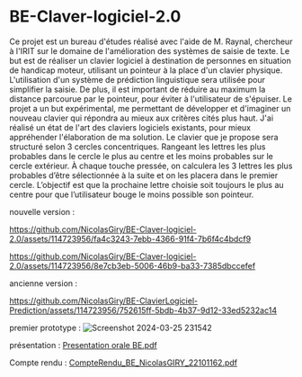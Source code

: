 # BE-Claver-logiciel-2.0

Ce projet est un bureau d'études réalisé avec l'aide de M. Raynal, chercheur à l'IRIT sur le domaine de l'amélioration des systèmes de saisie de texte. Le but est de réaliser un clavier logiciel à destination de personnes en situation de handicap moteur, utilisant un pointeur à la place d'un clavier physique. L'utilisation d'un système de prédiction linguistique sera utilisée pour simplifier la saisie. De plus, il est important de réduire au maximum la distance parcourue par le pointeur, pour éviter à l'utilisateur de s'épuiser.
Le projet a un but expérimental, me permettant de développer et d'imaginer un nouveau clavier qui répondra au mieux aux critères cités plus haut. J'ai réalisé un état de l'art des claviers logiciels existants, pour mieux appréhender l'élaboration de ma solution. Le clavier que je propose sera structuré selon 3 cercles concentriques. Rangeant les lettres les plus probables dans le cercle le plus au centre et les moins probables sur le cercle extérieur. À chaque touche pressée, on calculera les 3 lettres les plus probables d’être sélectionnée à la suite et on les placera dans le premier cercle. L’objectif est que la prochaine lettre choisie soit toujours le plus au centre pour que l’utilisateur bouge le moins possible son pointeur.

nouvelle version :

https://github.com/NicolasGiry/BE-Claver-logiciel-2.0/assets/114723956/fa4c3243-7ebb-4366-91f4-7b6f4c4bdcf9

https://github.com/NicolasGiry/BE-Claver-logiciel-2.0/assets/114723956/8e7cb3eb-5006-46b9-ba33-7385dbccefef

ancienne version :

https://github.com/NicolasGiry/BE-ClavierLogiciel-Prediction/assets/114723956/752615ff-5bdb-4b37-9d12-33ed5232ac14

premier prototype :
![Screenshot 2024-03-25 231542](https://github.com/NicolasGiry/BE-ClavierLogiciel-Prediction/assets/114723956/dfeabd96-a5b5-49fd-92f7-42cf5771a63c)

présentation :
[Presentation orale BE.pdf](https://github.com/user-attachments/files/18389415/Presentation.orale.BE.pdf)

Compte rendu : 
[CompteRendu_BE_NicolasGIRY_22101162.pdf](https://github.com/user-attachments/files/18389523/CompteRendu_BE_NicolasGIRY_22101162.pdf)
